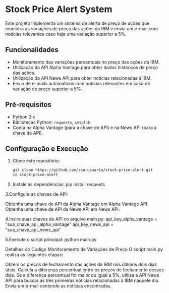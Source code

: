 # Stock Price Alert System

Este projeto implementa um sistema de alerta de preço de ações que monitora as variações de preço das ações da IBM e envia um e-mail com notícias relevantes caso haja uma variação superior a 5%.

## Funcionalidades

- Monitoramento das variações percentuais no preço das ações da IBM.
- Utilização da API Alpha Vantage para obter dados históricos de preço das ações.
- Utilização da API News API para obter notícias relacionadas à IBM.
- Envio de e-mails automáticos com notícias relevantes em caso de variação de preço superior a 5%.

## Pré-requisitos

- Python 3.x
- Bibliotecas Python: `requests`, `smtplib`
- Conta na Alpha Vantage (para a chave de API) e na News API (para a chave de API).

## Configuração e Execução

1. Clone este repositório:
   ```bash
   git clone https://github.com/seu-usuario/stock-price-alert.git
   cd stock-price-alert


2. Instale as dependências:
   pip install requests

3.Configure as chaves de API:

  Obtenha uma chave de API da Alpha Vantage em Alpha Vantage API.
  Obtenha uma chave de API da News API em News API.

4.Insira suas chaves de API no arquivo main.py:
  api_key_alpha_vantage = "sua_chave_api_alpha_vantage"
  api_key_news_api = "sua_chave_api_news_api"

5.Execute o script principal:
  python main.py

Detalhes do Código
Monitoramento de Variações de Preço
O script main.py realiza as seguintes etapas:

Obtém os preços de fechamento das ações da IBM nos últimos dois dias úteis.
Calcula a diferença percentual entre os preços de fechamento desses dias.
Se a diferença percentual for maior ou igual a 5%, utiliza a API News API para buscar as três primeiras notícias relacionadas à IBM naquele dia.
Envia um e-mail contendo as notícias encontradas.






